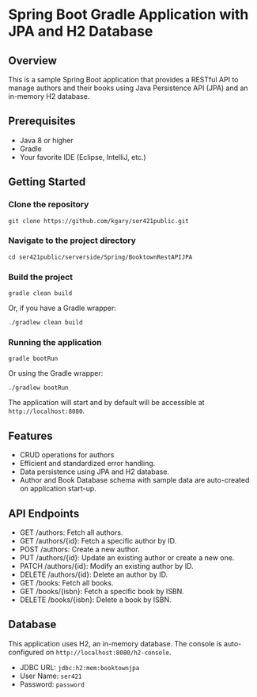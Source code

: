 # Spring Boot Gradle Application with JPA and H2 Database

## Overview

This is a sample Spring Boot application that provides a RESTful API to manage authors and their books using Java Persistence API (JPA) and an in-memory H2 database.

## Prerequisites

- Java 8 or higher
- Gradle
- Your favorite IDE (Eclipse, IntelliJ, etc.)

## Getting Started

### Clone the repository

```shell
git clone https://github.com/kgary/ser421public.git
```

### Navigate to the project directory

```shell
cd ser421public/serverside/Spring/BooktownRestAPIJPA
```

### Build the project

```shell
gradle clean build
```

Or, if you have a Gradle wrapper:

```shell
./gradlew clean build
```

### Running the application

```shell
gradle bootRun
```

Or using the Gradle wrapper:

```shell
./gradlew bootRun
```

The application will start and by default will be accessible at `http://localhost:8080`.

## Features

- CRUD operations for authors
- Efficient and standardized error handling.
- Data persistence using JPA and H2 database.
- Author and Book Database schema with sample data are auto-created on application start-up.

## API Endpoints

- GET /authors: Fetch all authors.
- GET /authors/{id}: Fetch a specific author by ID.
- POST /authors: Create a new author.
- PUT /authors/{id}: Update an existing author or create a new one.
- PATCH /authors/{id}: Modify an existing author by ID.
- DELETE /authors/{id}: Delete an author by ID.
- GET /books: Fetch all books.
- GET /books/{isbn}: Fetch a specific book by ISBN.
- DELETE /books/{isbn}: Delete a book by ISBN.

## Database

This application uses H2, an in-memory database. The console is auto-configured on `http://localhost:8080/h2-console`.

- JDBC URL: `jdbc:h2:mem:booktownjpa`
- User Name: `ser421`
- Password: `password`
